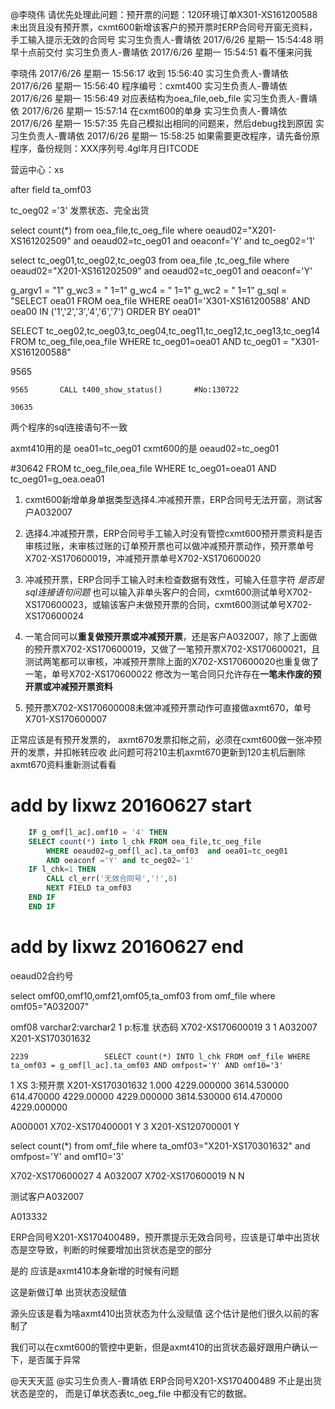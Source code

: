 @李晓伟 请优先处理此问题：预开票的问题：120环境订单X301-XS161200588未出货且没有预开票，cxmt600新增该客户的预开票时ERP合同号开窗无资料，手工输入提示无效的合同号
实习生负责人-曹靖依 2017/6/26 星期一 15:54:48
明早十点前交付
实习生负责人-曹靖依 2017/6/26 星期一 15:54:51
看不懂来问我

李晓伟 2017/6/26 星期一 15:56:17
收到
15:56:40
实习生负责人-曹靖依 2017/6/26 星期一 15:56:40
程序编号：cxmt400
实习生负责人-曹靖依 2017/6/26 星期一 15:56:49
对应表结构为oea_file,oeb_file
实习生负责人-曹靖依 2017/6/26 星期一 15:57:14
在cxmt600的单身
实习生负责人-曹靖依 2017/6/26 星期一 15:57:35
先自己模拟出相同的问题来，然后debug找到原因
实习生负责人-曹靖依 2017/6/26 星期一 15:58:25
如果需要更改程序，请先备份原程序，备份规则：XXX序列号.4gl年月日ITCODE

营运中心：xs

after field ta_omf03

tc_oeg02 ='3'  发票状态、完全出货

select count(*) from oea_file,tc_oeg_file where oeaud02="X201-XS161202509" and oeaud02=tc_oeg01 and oeaconf='Y' and tc_oeg02='1'

select  tc_oeg01,tc_oeg02,tc_oeg03 from oea_file ,tc_oeg_file where oeaud02="X201-XS161202509" and oeaud02=tc_oeg01 and oeaconf='Y' 


g_argv1 = "1"
g_wc3 = " 1=1"
g_wc4 = " 1=1"
g_wc2 = " 1=1"
g_sql = "SELECT  oea01 FROM oea_file WHERE oea01='X301-XS161200588' AND oea00 IN ('1','2','3','4','6','7') ORDER BY oea01"


SELECT tc_oeg02,tc_oeg03,tc_oeg04,tc_oeg11,tc_oeg12,tc_oeg13,tc_oeg14
FROM tc_oeg_file,oea_file WHERE tc_oeg01=oea01 AND tc_oeg01 = "X301-XS161200588"



9565

	9565	   CALL t400_show_status()       #No:130722

    30635


两个程序的sql连接语句不一致

axmt410用的是  oea01=tc_oeg01
cxmt600的是   oeaud02=tc_oeg01


#30642	        FROM tc_oeg_file,oea_file WHERE tc_oeg01=oea01 AND tc_oeg01=g_oea.oea01



1. cxmt600新增单身单据类型选择4.冲减预开票，ERP合同号无法开窗，测试客户A032007

2. 选择4.冲减预开票，ERP合同号手工输入时没有管控cxmt600预开票资料是否审核过账，未审核过账的订单预开票也可以做冲减预开票动作，预开票单号X702-XS170600019，冲减预开票单号X702-XS170600020

3. 冲减预开票，ERP合同手工输入时未检查数据有效性，可输入任意字符   *是否是sql连接语句问题*
也可以输入非单头客户的合同，cxmt600测试单号X702-XS170600023，或输该客户未做预开票的合同，cxmt600测试单号X702-XS170600024

4. 一笔合同可以**重复做预开票或冲减预开票**，还是客户A032007，除了上面做的预开票X702-XS170600019，又做了一笔预开票X702-XS170600021，且测试两笔都可以审核，冲减预开票除上面的X702-XS170600020也重复做了一笔，单号X702-XS170600022
修改为一笔合同只允许存在**一笔未作废的预开票或冲减预开票资料**

5. 预开票X702-XS170600008未做冲减预开票动作可直接做axmt670，单号X701-XS170600007

正常应该是有预开发票的， axmt670发票扣帐之前，必须在cxmt600做一张冲预开的发票，并扣帐转应收
此问题可将210主机axmt670更新到120主机后删除axmt670资料重新测试看看


# add by lixwz 20160627 start #
```sql
    IF g_omf[l_ac].omf10 = '4' THEN
    SELECT count(*) into l_chk FROM oea_file,tc_oeg_file
        WHERE oeaud02=g_omf[l_ac].ta_omf03  and oea01=tc_oeg01
        AND oeaconf ='Y' and tc_oeg02='1'
    IF l_chk=1 THEN
        CALL cl_err('无效合同号','!',0)
        NEXT FIELD ta_omf03
    END IF
    END IF
```
# add by lixwz 20160627 end #


oeaud02合约号


select omf00,omf10,omf21,omf05,ta_omf03 from omf_file where omf05="A032007"

omf08	varchar2:varchar2	1			p:标准	状态码	
X702-XS170600019	3	1	A032007	X201-XS170301632

	2239	             SELECT count(*) INTO l_chk FROM omf_file WHERE ta_omf03 = g_omf[l_ac].ta_omf03 AND omfpost='Y' AND omf10='3'


1	XS	3:预开票	X201-XS170301632	1.000		4229.000000	3614.530000	614.470000	4229.00000	4229.000000	3614.530000	614.470000	4229.000000	

A000001	X702-XS170400001	Y	3	X201-XS120700001	Y	

select count(*) from omf_file where ta_omf03="X201-XS170301632" and omfpost='Y' and omf10='3'

X702-XS170600027	4	A032007	X702-XS170600019	N	N


测试客户A032007


A013332

ERP合同号X201-XS170400489，预开票提示无效合同号，应该是订单中出货状态是空导致，判断的时候要增加出货状态是空的部分

是的 应该是axmt410本身新增的时候有问题

这是新做订单 出货状态没赋值


源头应该是看为啥axmt410出货状态为什么没赋值  这个估计是他们很久以前的客制了

我们可以在cxmt600的管控中更新，但是axmt410的出货状态最好跟用户确认一下，是否属于异常


@天天天蓝 @实习生负责人-曹靖依 
ERP合同号X201-XS170400489 不止是出货状态是空的，
而是订单状态表tc_oeg_file 中都没有它的数据。